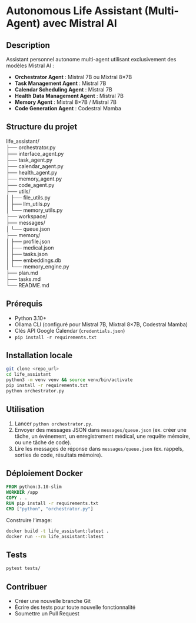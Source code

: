 # Autonomous Life Assistant (Multi-Agent) avec Mistral AI

## Description
Assistant personnel autonome multi-agent utilisant exclusivement des modèles Mistral AI :
- **Orchestrator Agent** : Mistral 7B ou Mixtral 8×7B
- **Task Management Agent** : Mistral 7B
- **Calendar Scheduling Agent** : Mistral 7B
- **Health Data Management Agent** : Mistral 7B
- **Memory Agent** : Mixtral 8×7B / Mistral 7B
- **Code Generation Agent** : Codestral Mamba

## Structure du projet
life_assistant/  
├── orchestrator.py  
├── interface_agent.py  
├── task_agent.py  
├── calendar_agent.py  
├── health_agent.py  
├── memory_agent.py  
├── code_agent.py  
├── utils/  
│   ├── file_utils.py  
│   ├── llm_utils.py  
│   └── memory_utils.py  
├── workspace/  
├── messages/  
│   └── queue.json  
├── memory/  
│   ├── profile.json  
│   ├── medical.json  
│   ├── tasks.json  
│   ├── embeddings.db  
│   └── memory_engine.py  
├── plan.md  
├── tasks.md  
└── README.md  

## Prérequis
- Python 3.10+  
- Ollama CLI (configuré pour Mistral 7B, Mixtral 8×7B, Codestral Mamba)  
- Clés API Google Calendar (`credentials.json`)  
- `pip install -r requirements.txt`  

## Installation locale
```bash
git clone <repo_url>
cd life_assistant
python3 -m venv venv && source venv/bin/activate
pip install -r requirements.txt
python orchestrator.py
```

## Utilisation

1. Lancer `python orchestrator.py`.
2. Envoyer des messages JSON dans `messages/queue.json` (ex. créer une tâche, un événement, un enregistrement médical, une requête mémoire, ou une tâche de code).
3. Lire les messages de réponse dans `messages/queue.json` (ex. rappels, sorties de code, résultats mémoire).

## Déploiement Docker

```Dockerfile
FROM python:3.10-slim
WORKDIR /app
COPY . .
RUN pip install -r requirements.txt
CMD ["python", "orchestrator.py"]
```

Construire l’image:

```bash
docker build -t life_assistant:latest .
docker run --rm life_assistant:latest
```

## Tests

```bash
pytest tests/
```

## Contribuer

* Créer une nouvelle branche Git
* Écrire des tests pour toute nouvelle fonctionnalité
* Soumettre un Pull Request
